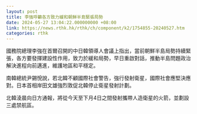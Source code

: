 ```yaml
---
layout: post
title: 李強呼籲各方致力緩和朝鮮半島緊張局勢
date: 2024-05-27 13:04:22.000000000 +08:00
link: https://news.rthk.hk/rthk/ch/component/k2/1754855-20240527.htm
categories: rthk
---
```


國務院總理李強在首爾召開的中日韓領導人會議上指出，當前朝鮮半島局勢持續緊張，各方要發揮建設性作用，致力於緩和局勢，早日重啟對話，推動半島問題政治解決進程向前邁進，維護地區和平穩定。

南韓總統尹錫悅說，若北韓不顧國際社會警告，強行發射衛星，國際社會應堅決應對。日本首相岸田文雄強烈敦促北韓停止衛星發射計劃。

北韓淩晨向日方通報，將從今天至下月4日之間發射攜帶人造衛星的火箭，並劃設三處禁航區。
